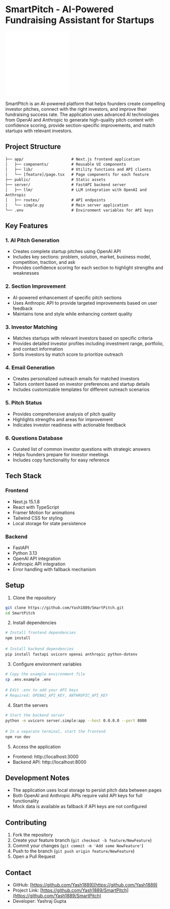 # SmartPitch - AI-Powered Fundraising Assistant for Startups

![SmartPitch Logo](public/hero-pattern.svg)

SmartPitch is an AI-powered platform that helps founders create compelling investor pitches, connect with the right investors, and improve their fundraising success rate. The application uses advanced AI technologies from OpenAI and Anthropic to generate high-quality pitch content with confidence scoring, provide section-specific improvements, and match startups with relevant investors.

## Project Structure

```
├── app/                     # Next.js frontend application
│   ├── components/          # Reusable UI components
│   ├── lib/                 # Utility functions and API clients
│   └── [feature]/page.tsx   # Page components for each feature
├── public/                  # Static assets
├── server/                  # FastAPI backend server
│   ├── llm/                 # LLM integration with OpenAI and Anthropic
│   ├── routes/              # API endpoints
│   └── simple.py            # Main server application
└── .env                     # Environment variables for API keys
```

## Key Features

### 1. AI Pitch Generation
- Creates complete startup pitches using OpenAI API
- Includes key sections: problem, solution, market, business model, competition, traction, and ask
- Provides confidence scoring for each section to highlight strengths and weaknesses

### 2. Section Improvement
- AI-powered enhancement of specific pitch sections
- Uses Anthropic API to provide targeted improvements based on user feedback
- Maintains tone and style while enhancing content quality

### 3. Investor Matching
- Matches startups with relevant investors based on specific criteria
- Provides detailed investor profiles including investment range, portfolio, and contact information
- Sorts investors by match score to prioritize outreach

### 4. Email Generation
- Creates personalized outreach emails for matched investors
- Tailors content based on investor preferences and startup details
- Includes customizable templates for different outreach scenarios

### 5. Pitch Status
- Provides comprehensive analysis of pitch quality
- Highlights strengths and areas for improvement
- Indicates investor readiness with actionable feedback

### 6. Questions Database
- Curated list of common investor questions with strategic answers
- Helps founders prepare for investor meetings
- Includes copy functionality for easy reference

## Tech Stack

### Frontend
- Next.js 15.1.8
- React with TypeScript
- Framer Motion for animations
- Tailwind CSS for styling
- Local storage for state persistence

### Backend
- FastAPI
- Python 3.13
- OpenAI API integration
- Anthropic API integration
- Error handling with fallback mechanism

## Setup

1. Clone the repository
```bash
git clone https://github.com/Yash1889/SmartPitch.git
cd SmartPitch
```

2. Install dependencies
```bash
# Install frontend dependencies
npm install

# Install backend dependencies
pip install fastapi uvicorn openai anthropic python-dotenv
```

3. Configure environment variables
```bash
# Copy the example environment file
cp .env.example .env

# Edit .env to add your API keys
# Required: OPENAI_API_KEY, ANTHROPIC_API_KEY
```

4. Start the servers
```bash
# Start the backend server
python -m uvicorn server.simple:app --host 0.0.0.0 --port 8000

# In a separate terminal, start the frontend
npm run dev
```

5. Access the application
- Frontend: http://localhost:3000
- Backend API: http://localhost:8000

## Development Notes

- The application uses local storage to persist pitch data between pages
- Both OpenAI and Anthropic APIs require valid API keys for full functionality
- Mock data is available as fallback if API keys are not configured

## Contributing

1. Fork the repository
2. Create your feature branch (`git checkout -b feature/NewFeature`)
3. Commit your changes (`git commit -m 'Add some NewFeature'`)
4. Push to the branch (`git push origin feature/NewFeature`)
5. Open a Pull Request

## Contact

- GitHub: [https://github.com/Yash1889](https://github.com/Yash1889)
- Project Link: [https://github.com/Yash1889/SmartPitch](https://github.com/Yash1889/SmartPitch)
- Developer: Yashraj Gupta
